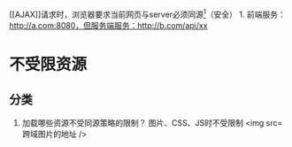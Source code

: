 [[AJAX]]请求时，浏览器要求当前网页与server必须同源[^1]（安全）
	1. 前端服务：http://a.com:8080，但服务端服务：http://b.com/api/xx
# 不受限资源
## 分类
1. 加载哪些资源不受同源策略的限制？
	图片、CSS、JS时不受限制
	\<img src=跨域图片的地址 />
	<link href=跨域css的地址 />
	<script src=跨域js的地址 />
2. 浏览器如何判断请求的资源类型？
	1. 只能根据标签名。无法根据链接判断，因为需要请求发出并响应，才能知道请求的是什么类型的资源，

1. 以上3种资源没有做防盗链，可直接请求
	1. 如在自己的页面上使用CDN提供的JQuery的地址。[[CDN]]和自己服务的域名是跨域的，但不受限制
2. 有防盗链处理，则会收到受版权限制等提示
	1. 如引用百度首页的图片
## 应用
1. img元素：可用于统计打点，可使用第三方统计服务[^2]。
	将图片元素的地址写成第三方统计服务的地址
2. link、script元素：可使用CDN，CDN一般都是外域
3. script可实现[[JSONP]] 
## 小结
浏览器端在发送[[AJAX]]请求JS、CSS、图片之外的资源时，所受到的限制。
	请求其他资源时是跨域的
服务端，可以请求任何源的资源
# 跨域
前提：所有跨域，都需要server端配合
	1. 没有经过允许就能跨域的，说明浏览器有漏洞！
方案：
	1. 主要是[[JSONP]] 

[^1]: 协议、域名、端口号，一致
[^2]: 如百度统计，可统计PV，UV等数据
